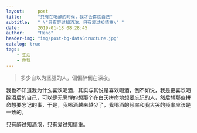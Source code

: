 ```yaml
---
layout:     post
title:      "只有在喝醉的时候，我才会喜欢自己"
subtitle:   " \"只有醉过知酒浓，只有爱过知情重\" "
date:       2019-01-18 08:28:45
author:     "Reno"
header-img: "img/post-bg-dataStructure.jpg"
catalog: true
tags:
    - 生活
    - 你我
---
```


> 多少自以为坚强的人，偏偏醉倒在深夜。

我也不知道我为什么喜欢喝酒，其实与其说是喜欢喝酒，倒不如说，我是更喜欢喝醉酒后的自己，可以肆无忌惮的想那个在白天拼命地想要忘记的人，然后想那些拼命想要忘记的事，于是，我喝酒越来越少了，我喝酒的频率和我大哭的频率应该是一致的。







只有醉过知酒浓，只有爱过知情重。

